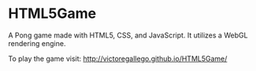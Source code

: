 # HTML5Game
A Pong game made with HTML5, CSS, and JavaScript.  It utilizes a WebGL rendering engine.

To play the game visit: http://victoregallego.github.io/HTML5Game/
